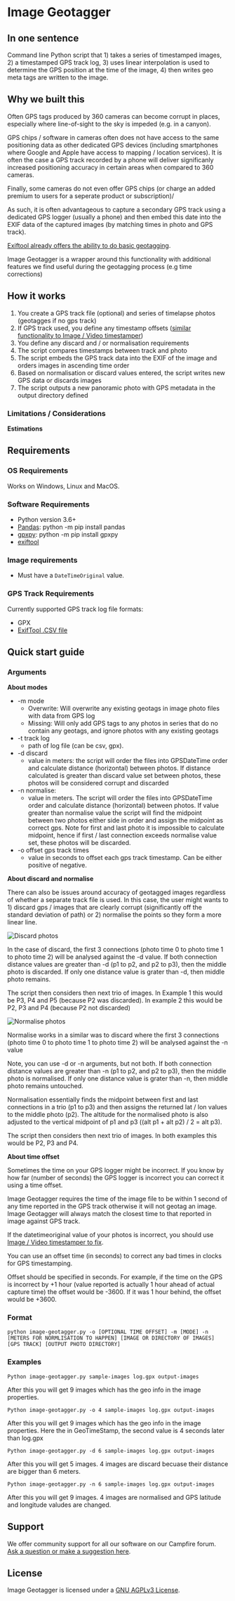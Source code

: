 # Image Geotagger

## In one sentence

Command line Python script that 1) takes a series of timestamped images, 2) a timestamped GPS track log, 3) uses linear interpolation is used to determine the GPS position at the time of the image, 4) then writes geo meta tags are written to the image.

## Why we built this

Often GPS tags produced by 360 cameras can become corrupt in places, especially where line-of-sight to the sky is impeded (e.g. in a canyon).

GPS chips / software in cameras often does not have access to the same positioning data as other dedicated GPS devices (including smartphones where Google and Apple have access to mapping / location services). It is often the case a GPS track recorded by a phone will deliver significanly increased positioning accuracy in certain areas when compared to 360 cameras.

Finally, some cameras do not even offer GPS chips (or charge an added premium to users for a seperate product or subscription)/

As such, it is often advantageous to capture a secondary GPS track using a dedicated GPS logger (usually a phone) and then embed this date into the EXIF data of the captured images (by matching times in photo and GPS track).

[Exiftool already offers the ability to do basic geotagging](https://exiftool.org/geotag.html).

Image Geotagger is a wrapper around this functionality with additional features we find useful during the geotagging process (e.g time corrections)

## How it works

1. You create a GPS track file (optional) and series of timelapse photos (geotagges if no gps track)
2. If GPS track used, you define any timestamp offsets ([similar functionality to Image / Video timestamper](https://github.com/trek-view/image-video-timestamper))
3. You define any discard and / or normalisation requirements
4. The script compares timestamps between track and photo
5. The script embeds the GPS track data into the EXIF of the image and orders images in ascending time order
6. Based on normalisation or discard values entered, the script writes new GPS data or discards images
7. The script outputs a new panoramic photo with GPS metadata in the output directory defined


### Limitations / Considerations

**Estimations**





## Requirements

### OS Requirements

Works on Windows, Linux and MacOS.

### Software Requirements

* Python version 3.6+
* [Pandas](https://pandas.pydata.org/docs/): python -m pip install pandas
* [gpxpy](https://pypi.org/project/gpxpy/): python -m pip install gpxpy
* [exiftool](https://exiftool.org/)

### Image requirements

* Must have a `DateTimeOriginal` value.

### GPS Track Requirements

Currently supported GPS track log file formats:

* GPX
* [ExifTool .CSV file](https://exiftool.org/geotag.html#CSVFormat)

## Quick start guide

### Arguments

**About modes**

* -m mode
	- Overwrite: Will overwrite any existing geotags in image photo files with data from GPS log
	- Missing: Will only add GPS tags to any photos in series that do no contain any geotags, and ignore photos with any existing geotags
* -t track log
    - path of log file (can be csv, gpx).  
* -d discard
	- value in meters: the script will order the files into GPSDateTime order and calculate distance (horizontal) between photos. If distance calculated is greater than discard value set between photos, these photos will be considered corrupt and discarded
* -n normalise: 
	- value in meters. The script will order the files into GPSDateTime order and calculate distance (horizontal) between photos. If value greater than normalise value the script will find the midpoint between two photos either side in order and assign the midpoint as correct gps. Note for first and last photo it is impossible to calculate midpoint, hence if first / last connection exceeds normalise value set, these photos will be discarded.
* -o offset gps track times
	- value in seconds to offset each gps track timestamp. Can be either positive of negative.

**About discard and normalise**

There can also be issues around accuracy of geotagged images regardless of whether a separate track file is used. In this case, the user might wants to 1) discard gps / images that are clearly corrupt (significantly off the standard deviation of path) or 2) normalise the points so they form a more linear line.

![Discard photos](/readme-images/discard-viz.jpg)

In the case of discard, the first 3 connections (photo time 0 to photo time 1 to photo time 2) will be analysed against the -d value. If both connection distance values are greater than -d (p1 to p2, and p2 to p3), then the middle photo is discarded. If only one distance value is grater than -d, then middle photo remains.

The script then considers then next trio of images. In Example 1 this would be P3, P4 and P5 (because P2 was discarded). In example 2 this would be P2, P3 and P4 (because P2 not discarded)

![Normalise photos](/readme-images/normalisation-viz.jpg)

Normalise works in a similar was to discard where the first 3 connections (photo time 0 to photo time 1 to photo time 2) will be analysed against the -n value

Note, you can use -d or -n arguments, but not both. If both connection distance values are greater than -n (p1 to p2, and p2 to p3), then the middle photo is normalised.  If only one distance value is grater than -n, then middle photo remains untouched.

Normalisation essentially finds the midpoint between first and last connections in a trio (p1 to p3) and then assigns the returned lat / lon values to the middle photo (p2). The altitude for the normalised photo is also adjusted to the vertical midpoint of p1 and p3 ((alt p1 + alt p2) / 2 = alt p3).

The script then considers then next trio of images. In both examples this would be P2, P3 and P4.

**About time offset**

Sometimes the time on your GPS logger might be incorrect. If you know by how far (number of seconds) the GPS logger is incorrect you can correct it using a time offset.

Image Geotagger requires the time of the image file to be within 1 second of any time reported in the GPS track otherwise it will not geotag an image. Image Geotagger will always match the closest time to that reported in image against GPS track.

If the datetimeoriginal value of your photos is incorrect, you should use [Image / Video timestamper to fix](https://github.com/trek-view/image-video-timestamper).

You can use an offset time (in seconds) to correct any bad times in clocks for GPS timestamping.

Offset should be specified in seconds. For example, if the time on the GPS is incorrect by +1 hour (value reported is actually 1 hour ahead of actual capture time) the offset would be -3600. If it was 1 hour behind, the offset would be +3600.

### Format

```
python image-geotagger.py -o [OPTIONAL TIME OFFSET] -m [MODE] -n [METERS FOR NORMLISATION TO HAPPEN] [IMAGE OR DIRECTORY OF IMAGES] [GPS TRACK] [OUTPUT PHOTO DIRECTORY]
```

### Examples

`
Python image-geotagger.py sample-images log.gpx output-images
`

After this you will get 9 images which has the geo info in the image properties.


`
Python image-geotagger.py -o 4 sample-images log.gpx output-images
`

After this you will get 9 images which has the geo info in the image properties. Here the in GeoTimeStamp, the second value is 4 seconds later than log.gpx

`
Python image-geotagger.py -d 6 sample-images log.gpx output-images
`

After this you will get 5 images. 4 images are discard becuase their distance are bigger than 6 meters.

`
Python image-geotagger.py -n 6 sample-images log.gpx output-images
`

After this you will get 9 images. 4 images are normalised and GPS latitude and longitude valudes are changed.

## Support 

We offer community support for all our software on our Campfire forum. [Ask a question or make a suggestion here](https://campfire.trekview.org/c/support/8).

## License

Image Geotagger is licensed under a [GNU AGPLv3 License](https://github.com/trek-view/image-geotagger/blob/master/LICENSE.txt).